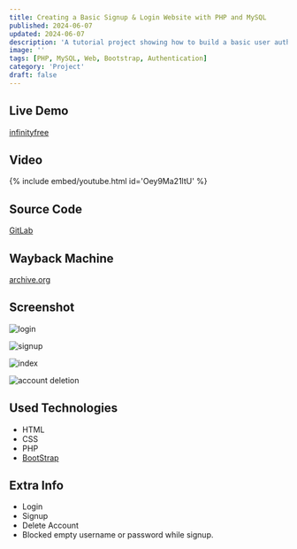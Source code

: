 ```yaml
---
title: Creating a Basic Signup & Login Website with PHP and MySQL
published: 2024-06-07
updated: 2024-06-07
description: 'A tutorial project showing how to build a basic user authentication system using PHP and MySQL with Bootstrap styling'
image: ''
tags: [PHP, MySQL, Web, Bootstrap, Authentication]
category: 'Project'
draft: false
---
```


## Live Demo

[infinityfree](http://fbbw-0002.infinityfreeapp.com/)

## Video

{% include embed/youtube.html id='Oey9Ma21ltU' %}

## Source Code

[GitLab](https://gitlab.com/fr0stb1rd/fbbw-0002)

## Wayback Machine

[archive.org](https://web.archive.org/web/20240607223852/http://fbbw-0002.infinityfreeapp.com/account/login.php)

## Screenshot

![login](https://i.ibb.co/Gp5qypQ/image.png)

![signup](https://i.ibb.co/YPzHfkc/image.png)

![index](https://i.ibb.co/XY42X92/image.png)

![account deletion](https://i.ibb.co/bP8TQyW/image.png)

## Used Technologies

- HTML
- CSS
- PHP
- [BootStrap](https://getbootstrap.com/)

## Extra Info

- Login
- Signup
- Delete Account
- Blocked empty username or password while signup.
